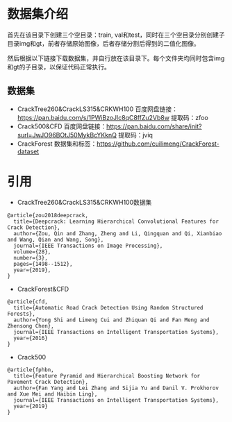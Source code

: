 # 数据集介绍
首先在该目录下创建三个空目录：train, val和test，同时在三个空目录分别创建子目录img和gt，前者存储原始图像，后者存储分割后得到的二值化图像。

然后根据以下链接下载数据集，并自行放在该目录下。每个文件夹均同时包含img和gt的子目录，以保证代码正常执行。

## 数据集
- CrackTree260&CrackLS315&CRKWH100
百度网盘链接：https://pan.baidu.com/s/1PWiBzoJlc8qC8ffZu2Vb8w
提取码：zfoo
- Crack500&CFD
百度网盘链接：https://pan.baidu.com/share/init?surl=JwJO96BOtJ50MykBcYKknQ
提取码：jviq
- CrackForest
数据集和标签：https://github.com/cuilimeng/CrackForest-dataset

# 引用
- CrackTree260&CrackLS315&CRKWH100数据集
```
@article{zou2018deepcrack,
  title={Deepcrack: Learning Hierarchical Convolutional Features for Crack Detection},
  author={Zou, Qin and Zhang, Zheng and Li, Qingquan and Qi, Xianbiao and Wang, Qian and Wang, Song},
  journal={IEEE Transactions on Image Processing},
  volume={28},
  number={3},
  pages={1498--1512},
  year={2019},
}
```
- CrackForest&CFD
```
@article{cfd,
  title={Automatic Road Crack Detection Using Random Structured Forests},
  author={Yong Shi and Limeng Cui and Zhiquan Qi and Fan Meng and Zhensong Chen},
  journal={IEEE Transactions on Intelligent Transportation Systems},
  year={2016}
}
```
- Crack500
```
@article{fphbn,
  title={Feature Pyramid and Hierarchical Boosting Network for Pavement Crack Detection},
  author={Fan Yang and Lei Zhang and Sijia Yu and Danil V. Prokhorov and Xue Mei and Haibin Ling},
  journal={IEEE Transactions on Intelligent Transportation Systems},
  year={2019}
}
```
